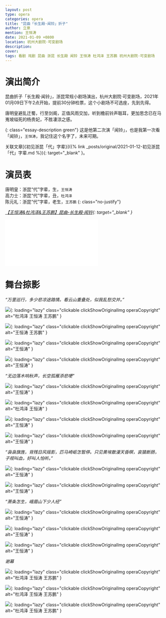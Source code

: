 ```yaml
---
layout: post
type: opera
categories: opera
title: "昆曲「长生殿·闻铃」折子"
author: 立泉
mention: 王恒涛
date: 2021-01-09 +0800
location: 杭州大剧院·可变剧场
description: 
cover: 
tags: 看剧 戏剧 昆曲 浙昆 长生殿 闻铃 王恒涛 杜鸿泽 王苏鹏 杭州大剧院·可变剧场
---
```


# 演出简介

昆曲折子「长生殿·闻铃」，浙昆常规小剧场演出，杭州大剧院·可变剧场，2021年01月09日下午2点开始，提前30分钟检票，这个小剧场不可选座，先到先得。

唐明皇避乱迁蜀，行至剑阁，正值风雨交加，听到檐前铃声聒耳，更加思念已在马嵬坡缢死的杨贵妃，不胜凄涼之感。

{: class="essay-description green"}
这是他第二次演「闻铃」，也是我第一次看「闻铃」，`王恒涛`，我记住这个名字了，未来可期。

关联文章[《初见浙昆「代」字辈》]({% link _posts/original/2021-01-12-初见浙昆「代」字辈.md %}){: target="_blank" }。

# 演员表

唐明皇：浙昆“代”字辈，生，`王恒涛`  
高力士：浙昆“代”字辈，丑，`杜鸿泽`  
陈元礼：浙昆“代”字辈，老生，`王苏鹏`
{: class="no-justify"}

*[【王恒涛&杜鸿泽&王苏鹏】昆曲-长生殿·闻铃](https://www.bilibili.com/video/BV1nV411q75t){: target="_blank" }*

<div class="video-container">
<iframe loading="lazy" src="//player.bilibili.com/player.html?aid=416306780&bvid=BV1nV411q75t&cid=286946442&page=1" scrolling="no" border="0" frameborder="no" framespacing="0" allowfullscreen="true"> </iframe>
</div>

# 舞台掠影

*“万里巡行，多少悲凉途路情。看云山重叠处，似我乱愁交并。”*

![](https://apqx.oss-cn-hangzhou.aliyuncs.com/blog/opera_20210109/changshengdian_wenling/DSC02188_thumb.jpg){: loading="lazy" class="clickable clickShowOriginalImg operaCopyright" alt="杜鸿泽 王恒涛 王苏鹏" }

![](https://apqx.oss-cn-hangzhou.aliyuncs.com/blog/opera_20210109/changshengdian_wenling/DSC02189_thumb.jpg){: loading="lazy" class="clickable clickShowOriginalImg operaCopyright" alt="王恒涛 王苏鹏" }

![](https://apqx.oss-cn-hangzhou.aliyuncs.com/blog/opera_20210109/changshengdian_wenling/DSC02191_thumb.jpg){: loading="lazy" class="clickable clickShowOriginalImg operaCopyright" alt="王恒涛" }

![](https://apqx.oss-cn-hangzhou.aliyuncs.com/blog/opera_20210109/changshengdian_wenling/DSC02192_thumb.jpg){: loading="lazy" class="clickable clickShowOriginalImg operaCopyright" alt="王恒涛" }

*“无边落木响秋声，长空孤雁添悲哽”*

![](https://apqx.oss-cn-hangzhou.aliyuncs.com/blog/opera_20210109/changshengdian_wenling/DSC02193_thumb.jpg){: loading="lazy" class="clickable clickShowOriginalImg operaCopyright" alt="王恒涛" }

![](https://apqx.oss-cn-hangzhou.aliyuncs.com/blog/opera_20210109/changshengdian_wenling/DSC02195_thumb.jpg){: loading="lazy" class="clickable clickShowOriginalImg operaCopyright" alt="杜鸿泽 王恒涛" }

![](https://apqx.oss-cn-hangzhou.aliyuncs.com/blog/opera_20210109/changshengdian_wenling/DSC02198_thumb.jpg){: loading="lazy" class="clickable clickShowOriginalImg operaCopyright" alt="王恒涛" }

![](https://apqx.oss-cn-hangzhou.aliyuncs.com/blog/opera_20210109/changshengdian_wenling/DSC02200_thumb.jpg){: loading="lazy" class="clickable clickShowOriginalImg operaCopyright" alt="王恒涛" }

*“袅袅旗旌，背残日风摇影，匹马崎岖怎暂停。只见黄埃散漫天昏暝，哀猿断肠，子规叫血，好叫人怕听。”*

![](https://apqx.oss-cn-hangzhou.aliyuncs.com/blog/opera_20210109/changshengdian_wenling/DSC02201_thumb.jpg){: loading="lazy" class="clickable clickShowOriginalImg operaCopyright" alt="王恒涛" }

![](https://apqx.oss-cn-hangzhou.aliyuncs.com/blog/opera_20210109/changshengdian_wenling/DSC02202_thumb.jpg){: loading="lazy" class="clickable clickShowOriginalImg operaCopyright" alt="王恒涛" }

*“萧条怎生，峨眉山下少人经”*

![](https://apqx.oss-cn-hangzhou.aliyuncs.com/blog/opera_20210109/changshengdian_wenling/DSC02204_thumb.jpg){: loading="lazy" class="clickable clickShowOriginalImg operaCopyright" alt="王恒涛" }

![](https://apqx.oss-cn-hangzhou.aliyuncs.com/blog/opera_20210109/changshengdian_wenling/DSC02206_thumb.jpg){: loading="lazy" class="clickable clickShowOriginalImg operaCopyright" alt="王恒涛" }

![](https://apqx.oss-cn-hangzhou.aliyuncs.com/blog/opera_20210109/changshengdian_wenling/DSC02207_thumb.jpg){: loading="lazy" class="clickable clickShowOriginalImg operaCopyright" alt="王恒涛" }

*谢幕*

![](https://apqx.oss-cn-hangzhou.aliyuncs.com/blog/opera_20210109/changshengdian_wenling/DSC02208_thumb.jpg){: loading="lazy" class="clickable clickShowOriginalImg operaCopyright" alt="杜鸿泽 王恒涛 王苏鹏" }

![](https://apqx.oss-cn-hangzhou.aliyuncs.com/blog/opera_20210109/changshengdian_wenling/DSC02209_thumb.jpg){: loading="lazy" class="clickable clickShowOriginalImg operaCopyright" alt="杜鸿泽 王恒涛 王苏鹏" }

![](https://apqx.oss-cn-hangzhou.aliyuncs.com/blog/opera_20210109/changshengdian_wenling/DSC02210_thumb.jpg){: loading="lazy" class="clickable clickShowOriginalImg operaCopyright" alt="杜鸿泽 王恒涛 王苏鹏" }
